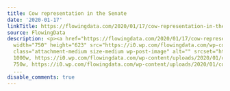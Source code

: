 ```yaml
---
title: Cow representation in the Senate
date: '2020-01-17'
linkTitle: https://flowingdata.com/2020/01/17/cow-representation-in-the-senate/
source: FlowingData
description: <p><a href="https://flowingdata.com/2020/01/17/cow-representation-in-the-senate/"><img
  width="750" height="623" src="https://i0.wp.com/flowingdata.com/wp-content/uploads/2020/01/cow-states.jpg?fit=750%2C623&amp;ssl=1"
  class="attachment-medium size-medium wp-post-image" alt="" srcset="https://i0.wp.com/flowingdata.com/wp-content/uploads/2020/01/cow-states.jpg?w=1000&amp;ssl=1
  1000w, https://i0.wp.com/flowingdata.com/wp-content/uploads/2020/01/cow-states.jpg?resize=750%2C623&amp;ssl=1
  750w, https://i0.wp.com/flowingdata.com/wp-content/uploads/2020/01/cow-states.jpg?resize=210%2C174&amp;ssl=1
  ...
disable_comments: true
---
```

<p><a href="https://flowingdata.com/2020/01/17/cow-representation-in-the-senate/"><img width="750" height="623" src="https://i0.wp.com/flowingdata.com/wp-content/uploads/2020/01/cow-states.jpg?fit=750%2C623&amp;ssl=1" class="attachment-medium size-medium wp-post-image" alt="" srcset="https://i0.wp.com/flowingdata.com/wp-content/uploads/2020/01/cow-states.jpg?w=1000&amp;ssl=1 1000w, https://i0.wp.com/flowingdata.com/wp-content/uploads/2020/01/cow-states.jpg?resize=750%2C623&amp;ssl=1 750w, https://i0.wp.com/flowingdata.com/wp-content/uploads/2020/01/cow-states.jpg?resize=210%2C174&amp;ssl=1 ...